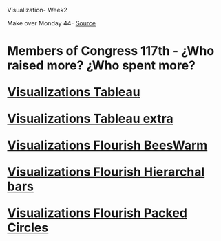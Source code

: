 Visualization- Week2

Make over Monday 44- [Source](https://www.opensecrets.org/members-of-congress/members-list)

<h1> Members of Congress 117th - ¿Who raised more? ¿Who spent more?
  

[Visualizations Tableau](https://mdanielaraffom.github.io/infovis/s2/MakeOverMonday44.html)


[Visualizations Tableau extra](https://mdanielaraffom.github.io/infovis/s2/MakeOverMonday44-bis.html)


[Visualizations Flourish BeesWarm](https://mdanielaraffom.github.io/infovis/s2/MakeOverMonday44-Flourish.html)

[Visualizations Flourish Hierarchal bars](https://mdanielaraffom.github.io/infovis/s2/MakeOverMonday44-Flourish2.html)

[Visualizations Flourish Packed Circles](https://mdanielaraffom.github.io/infovis/s2/MakeOverMonday44-Flourish3.html)
